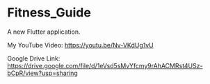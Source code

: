 # Fitness_Guide

A new Flutter application.

My YouTube Video: https://youtu.be/Nv-VKdUg1vU

Google Drive Link: https://drive.google.com/file/d/1eVsd5sMvYfcmy9rAhACMRst4USz-bCpR/view?usp=sharing
